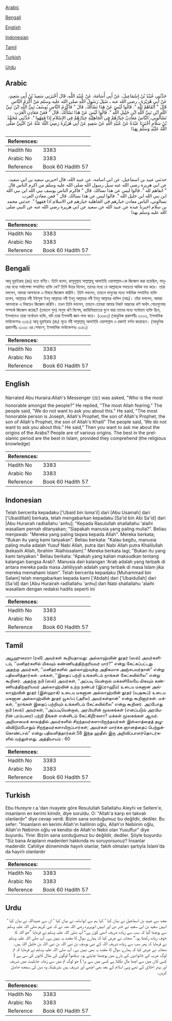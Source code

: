 [Arabic](#arabic)

[Bengali](#bengali)

[English](#english)

[Indonesian](#indonesian)

[Tamil](#tamil)

[Turkish](#turkish)

[Urdu](#urdu)

## Arabic


<div dir="rtl" lang="ar" style={{fontSize:'larger',backgroundColor:'#f8f9fa',padding:20}}>
حَدَّثَنِي عُبَيْدُ بْنُ إِسْمَاعِيلَ، عَنْ أَبِي أُسَامَةَ، عَنْ عُبَيْدِ اللَّهِ، قَالَ أَخْبَرَنِي سَعِيدُ بْنُ أَبِي سَعِيدٍ، عَنْ أَبِي هُرَيْرَةَ ـ رضى الله عنه ـ سُئِلَ رَسُولُ اللَّهِ صلى الله عليه وسلم مَنْ أَكْرَمُ النَّاسِ قَالَ ‏"‏ أَتْقَاهُمْ لِلَّهِ ‏"‏‏.‏ قَالُوا لَيْسَ عَنْ هَذَا نَسْأَلُكَ‏.‏ قَالَ ‏"‏ فَأَكْرَمُ النَّاسِ يُوسُفُ نَبِيُّ اللَّهِ ابْنُ نَبِيِّ اللَّهِ ابْنِ نَبِيِّ اللَّهِ ابْنِ خَلِيلِ اللَّهِ ‏"‏‏.‏ قَالُوا لَيْسَ عَنْ هَذَا نَسْأَلُكَ‏.‏ قَالَ ‏"‏ فَعَنْ مَعَادِنِ الْعَرَبِ تَسْأَلُونِي، النَّاسُ مَعَادِنُ خِيَارُهُمْ فِي الْجَاهِلِيَّةِ خِيَارُهُمْ فِي الإِسْلاَمِ إِذَا فَقِهُوا ‏"‏‏.‏ حَدَّثَنِي مُحَمَّدُ بْنُ سَلَامٍ أَخْبَرَنَا عَبْدَةُ عَنْ عُبَيْدِ اللَّهِ عَنْ سَعِيدٍ عَنْ أَبِي هُرَيْرَةَ رَضِيَ اللَّهُ عَنْهُ عَنْ النَّبِيِّ صَلَّى اللَّهُ عَلَيْهِ وَسَلَّمَ بِهَذَا
</div>
<div style={{backgroundColor:'#f8f9fa',padding:20, marginBottom: 10}}><table> <thead> <tr> <th>References:</th> <th></th> </tr> </thead> <tbody><tr><td>Hadith No</td><td>3383</td></tr><tr><td>Arabic No</td><td>3383</td></tr><tr><td>Reference</td><td>Book 60 Hadith 57</td></tr></tbody></table></div>


<div dir="rtl" lang="ar" style={{fontSize:'larger',backgroundColor:'#f8f9fa',padding:20}}>
حدثني عبيد بن اسماعيل، عن ابي اسامة، عن عبيد الله، قال اخبرني سعيد بن ابي سعيد، عن ابي هريرة رضى الله عنه سيل رسول الله صلى الله عليه وسلم من اكرم الناس قال " اتقاهم لله ". قالوا ليس عن هذا نسالك. قال " فاكرم الناس يوسف نبي الله ابن نبي الله ابن نبي الله ابن خليل الله ". قالوا ليس عن هذا نسالك. قال " فعن معادن العرب تسالوني، الناس معادن خيارهم في الجاهلية خيارهم في الاسلام اذا فقهوا ". حدثني محمد بن سلام اخبرنا عبدة عن عبيد الله عن سعيد عن ابي هريرة رضي الله عنه عن النبي صلى الله عليه وسلم بهذا
</div>
<div style={{backgroundColor:'#f8f9fa',padding:20, marginBottom: 10}}><table> <thead> <tr> <th>References:</th> <th></th> </tr> </thead> <tbody><tr><td>Hadith No</td><td>3383</td></tr><tr><td>Arabic No</td><td>3383</td></tr><tr><td>Reference</td><td>Book 60 Hadith 57</td></tr></tbody></table></div>

## Bengali


<div dir="ltr" lang="bn" style={{fontSize:'larger',backgroundColor:'#f8f9fa',padding:20}}>
আবূ হুরাইরাহ (রাঃ) হতে বর্ণিত। তিনি বলেন, রাসূলুল্লাহ সাল্লাল্লাহু আলাইহি ওয়াসাল্লাম-কে জিজ্ঞেস করা হয়েছিল, মানুষের মধ্যে সর্বাপেক্ষা সম্মানিত ব্যক্তি কে? তিনি উত্তর দিলেন, তাদের মধ্যে যে আল্লাহকে সবচেয়ে অধিক ভয় করে। তারা বললেন, আমরা আপনাকে এ বিষয়ে জিজ্ঞেস করিনি। তিনি বললেন, তাহলে মানুষের মধ্যে সর্বাধিক সম্মানিত ব্যক্তি হলেন, আল্লাহর নবী ইউসুফ ইবনু আল্লাহর নবী ইবনু আল্লাহর নবী ইবনু আল্লাহর খালিল (আঃ)। তাঁরা বললেন, আমরা আপনাকে এ বিষয়েও জিজ্ঞেস করিনি। তখন তিনি বললেন, তাহলে তোমরা আমার নিকট আরবের খণি অর্থাৎ গোত্রগুলোর সম্পর্কে জিজ্ঞেস করেছ? (তাহলে শুন) মানুষ খণি বিশেষ, জাহিলিয়্যাতের যুগে যারা তাদের মধ্যে সর্বোত্তম ব্যক্তি ছিল, ইসলামেও তারা সর্বোত্তম ব্যক্তি, যদি তারা ইসলামী জ্ঞান লাভ করে। (৩৩৫৩) (আধুনিক প্রকাশনীঃ ৩১৩৩, ইসলামিক ফাউন্ডেশনঃ ৩১৪১) আবূ হুরাইরাহ (রাঃ) সূত্রে নবী সাল্লাল্লাহু আলাইহি ওয়াসাল্লাম এ রকমই বর্ণনা করেছেন। (আধুনিক প্রকাশনীঃ ৩১৩৩ এর শেষাংশ, ইসলামিক ফাউন্ডেশনঃ ৩১৪২)
</div>
<div style={{backgroundColor:'#f8f9fa',padding:20, marginBottom: 10}}><table> <thead> <tr> <th>References:</th> <th></th> </tr> </thead> <tbody><tr><td>Hadith No</td><td>3383</td></tr><tr><td>Arabic No</td><td>3383</td></tr><tr><td>Reference</td><td>Book 60 Hadith 57</td></tr></tbody></table></div>

## English


<div dir="ltr" lang="en" style={{fontSize:'larger',backgroundColor:'#f8f9fa',padding:20}}>
Narrated Abu Huraira:Allah's Messenger (ﷺ) was asked, "Who is the most honorable amongst the people?" He replied, "The most Allah fearing." The people said, "We do not want to ask you about this." He said, "The most honorable person is Joseph, Allah's Prophet, the son of Allah's Prophet, the son of Allah's Prophet, the son of Allah's Khalil" The people said, 'We do not want to ask you about this." He said," Then you want to ask me about the origins of the Arabs? People are of various origins. The best in the prelslamic period are the best in Islam, provided they comprehend (the religious knowledge)
</div>
<div style={{backgroundColor:'#f8f9fa',padding:20, marginBottom: 10}}><table> <thead> <tr> <th>References:</th> <th></th> </tr> </thead> <tbody><tr><td>Hadith No</td><td>3383</td></tr><tr><td>Arabic No</td><td>3383</td></tr><tr><td>Reference</td><td>Book 60 Hadith 57</td></tr></tbody></table></div>

## Indonesian


<div dir="ltr" lang="id" style={{fontSize:'larger',backgroundColor:'#f8f9fa',padding:20}}>
Telah bercerita kepadaku ['Ubaid bin Isma'il] dari [Abu Usamah] dari ['Ubaidillah] berkata, telah mengabarkan kepadaku [Sa'id bin Abi Sa'id] dari [Abu Hurairah radliallahu 'anhu]; "Kepada Rasulullah shallallahu 'alaihi wasallam pernah ditanyakan; "Siapakah manusia yang paling mulia?". Beliau menjawab: "Mereka yang paling taqwa kepada Allah". Mereka berkata; "Bukan itu yang kami tanyakan". Beliau berkata: "Kalau begitu, manusia paling mulia adalah Yusuf Nabi Allah, putra dari Nabi Allah putra Khalilullah (kekasih Allah, Ibrahim 'Alaihissalam)." Mereka berkata lagi; "Bukan itu yang kami tanyakan." Beliau berkata: "Apakah yang kalian maksudkan tentang kalangan bangsa Arab?. Manusia dari kalangan 'Arab adalah yang terbaik di antara mereka pada masa Jahiliyyah adalah yang terbaik di masa Islam jika mereka memahami Islam". Telah bercerita kepadaku [Muhammad bin Salam] telah mengabarkan kepada kami ['Abdah] dari ['Ubaidullah] dari [Sa'id] dari [Abu Hurairah radliallahu 'anhu] dari Nabi shallallahu 'alaihi wasallam dengan redaksi hadits seperti ini
</div>
<div style={{backgroundColor:'#f8f9fa',padding:20, marginBottom: 10}}><table> <thead> <tr> <th>References:</th> <th></th> </tr> </thead> <tbody><tr><td>Hadith No</td><td>3383</td></tr><tr><td>Arabic No</td><td>3383</td></tr><tr><td>Reference</td><td>Book 60 Hadith 57</td></tr></tbody></table></div>

## Tamil


<div dir="ltr" lang="ta" style={{fontSize:'larger',backgroundColor:'#f8f9fa',padding:20}}>
அபூஹுரைரா (ரலி) அவர்கள் கூறியதாவது: அல்லாஹ்வின் தூதர் (ஸல்) அவர்களிடம், ‘‘மனிதர்களில் மிகவும் கண்ணியத்திற்குரியவர் யார்?” என்று கேட்கப்பட்டது. அதற்கு அவர்கள், ‘‘மனிதர்களில் அல்லாஹ்வுக்கு அதிகமாக அஞ்சுபவர்தான்” என்று பதிலளித்தார்கள். மக்கள், ‘‘இதைப் பற்றி உங்களிடம் நாங்கள் கேட்கவில்லை” என்று கூறினர். அதற்கு நபி (ஸல்) அவர்கள், ‘‘அப்படி யென்றால் மக்களிலேயே மிகவும் கண்ணியத்திற்குரியவர் அல்லாஹ்வின் உற்ற நண்பர் (இப்ராஹீம்) உடைய மகனான அல்லாஹ்வின் தூதர் (இஸ்ஹாக்) உடைய மகனான அல்லாஹ்வின் தூதர் (யஅகூப்) உடைய மகனான அல்லாஹ்வின் தூதர் யூசுஃப் (அலை) அவர்கள்தான்” என்று கூறினார்கள். மக்கள், ‘‘நாங்கள் இதைப் பற்றியும் உங்களிடம் கேட்கவில்லை” என்று கூறினர். அப்போது நபி (ஸல்) அவர்கள், ‘‘அப்படியென்றால், அரபியரின் மூலகங்கள் (எனப்படும் அரபியரின் பரம்பரை) பற்றி நீங்கள் என்னிடம் கேட்கிறீர்களா? மக்கள் மூலகங்கள் ஆவர். அறியாமைக் காலத்தில் அவர்களில் சிறந்தவர்களாயிருந்தவர்கள் இஸ்லாத்தைத் தழுவிவிடும்போதும் சிறந்தவர்களாயிருப்பார்கள்; அவர்கள் மார்க்க ஞானத்தைப் பெற்றுக்கொண்டால்” என்று பதிலளித்தார்கள்.58 இந்த ஹதீஸ் இரு அறிவிப்பாளர்தொடர்களில் வந்துள்ளது. அத்தியாயம் : 60
</div>
<div style={{backgroundColor:'#f8f9fa',padding:20, marginBottom: 10}}><table> <thead> <tr> <th>References:</th> <th></th> </tr> </thead> <tbody><tr><td>Hadith No</td><td>3383</td></tr><tr><td>Arabic No</td><td>3383</td></tr><tr><td>Reference</td><td>Book 60 Hadith 57</td></tr></tbody></table></div>

## Turkish


<div dir="ltr" lang="tr" style={{fontSize:'larger',backgroundColor:'#f8f9fa',padding:20}}>
Ebu Hureyre r.a.'dan rivayete göre Resulullah Sallallahu Aleyhi ve Sellem'e, insanların en kerimi kimdir, diye soruldu. O: "Allah'a karşı en takvalı olanlardır" diye cevap verdi. Bizim sana sorduğumuz bu değildir, dediler. Bu sefer: "İnsanların en kerimi Allah'ın halilinin oğlu, Allah'ın Nebiinin oğlu, Allah'ın Nebiinin oğlu ve kendisi de Allah'ın Nebii olan Yusuftur" diye buyurdu. Yine: Bizim sana sorduğumuz bu değildir, dediler. Şöyle buyurdu: "Siz bana Arapların madenleri hakkında mı soruyorsunuz? İnsanlar madendir. Cahiliye döneminde hayırlı olanlar, fakih olmaları şartıyla İslam'da da hayırlı olanlardır
</div>
<div style={{backgroundColor:'#f8f9fa',padding:20, marginBottom: 10}}><table> <thead> <tr> <th>References:</th> <th></th> </tr> </thead> <tbody><tr><td>Hadith No</td><td>3383</td></tr><tr><td>Arabic No</td><td>3383</td></tr><tr><td>Reference</td><td>Book 60 Hadith 57</td></tr></tbody></table></div>

## Urdu


<div dir="rtl" lang="ur" style={{fontSize:'larger',backgroundColor:'#f8f9fa',padding:20}}>
مجھ سے عبید بن اسماعیل نے بیان کیا ‘ کہا ہم سے ابواسامہ نے بیان کیا ‘ ان سے عبیداللہ نے بیان کیا ‘ انہیں سعید بن ابی سعید نے خبر دی اور انہیں ابوہریرہ رضی اللہ عنہ نے کہ نبی کریم صلی اللہ علیہ وسلم سے پوچھا گیا کہ سب سے زیادہ شریف آدمی کون ہے؟ آپ صلی اللہ علیہ وسلم نے فرمایا ”جو اللہ کا خوف زیادہ رکھتا ہو۔“ صحابہ نے عرض کیا کہ ہمارے سوال کا مقصد یہ نہیں ہے۔ آپ صلی اللہ علیہ وسلم نے فرمایا کہ پھر سب سے زیادہ شریف اللہ کے نبی یوسف بن نبی اللہ بن نبی اللہ بن خلیل اللہ ہیں۔ صحابہ نے عرض کیا کہ ہمارے سوال کا مقصد یہ بھی نہیں ہے۔ آپ صلی اللہ علیہ وسلم نے فرمایا کہ تم لوگ عرب کے خانوادوں کے بارے میں پوچھنا چاہتے ہو۔ دیکھو! لوگوں کی مثال کانوں کی سی ہے ( کسی کان میں سے اچھا مال نکلتا ہے کسی میں سے برا ) جو لوگ تم میں سے زمانہ جاہلیت میں شریف اور بہتر اخلاق کے تھے وہی اسلام کے بعد بھی اچھے اور شریف ہیں بشرطیکہ وہ دین کی سمجھ حاصل کریں۔
</div>
<div style={{backgroundColor:'#f8f9fa',padding:20, marginBottom: 10}}><table> <thead> <tr> <th>References:</th> <th></th> </tr> </thead> <tbody><tr><td>Hadith No</td><td>3383</td></tr><tr><td>Arabic No</td><td>3383</td></tr><tr><td>Reference</td><td>Book 60 Hadith 57</td></tr></tbody></table></div>